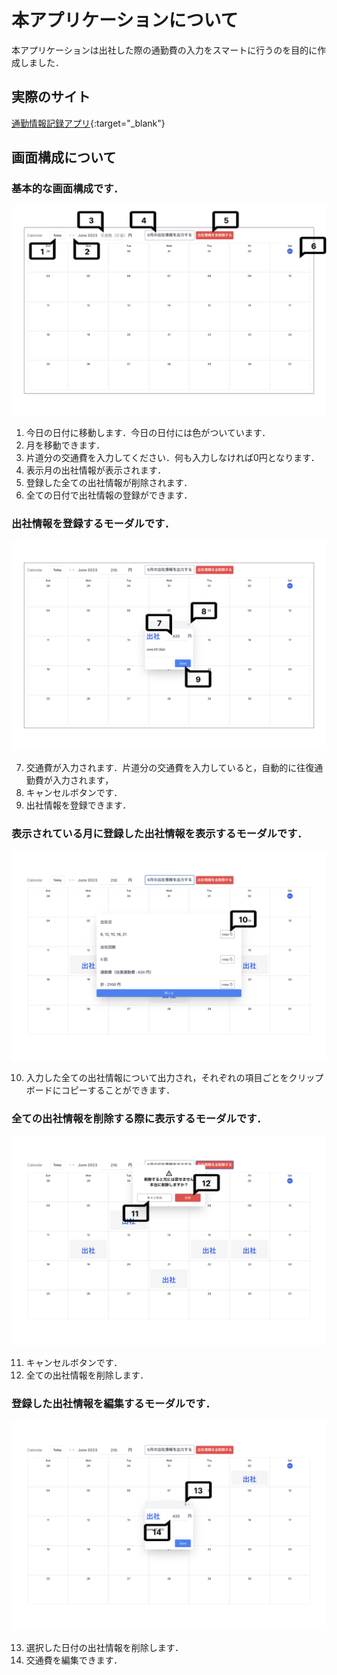 # 本アプリケーションについて
本アプリケーションは出社した際の通勤費の入力をスマートに行うのを目的に作成しました．

## 実際のサイト
[通勤情報記録アプリ](https://commute-fare-app.netlify.app/){:target="_blank"}

## 画面構成について
### 基本的な画面構成です．
![画像1](Images/Image1.png)

1. 今日の日付に移動します．今日の日付には色がついています．
2. 月を移動できます．
3. 片道分の交通費を入力してください．何も入力しなければ0円となります．
4. 表示月の出社情報が表示されます．
5. 登録した全ての出社情報が削除されます．
6. 全ての日付で出社情報の登録ができます．

### 出社情報を登録するモーダルです．
![画像2](Images/Image2.png)

7. 交通費が入力されます．片道分の交通費を入力していると，自動的に往復通勤費が入力されます，
8. キャンセルボタンです．
9. 出社情報を登録できます．

### 表示されている月に登録した出社情報を表示するモーダルです．
![画像3](Images/Image3.png)

10. 入力した全ての出社情報について出力され，それぞれの項目ごとをクリップボードにコピーすることができます．

### 全ての出社情報を削除する際に表示するモーダルです．
![画像11](Images/Image4.png)

11. キャンセルボタンです．
12. 全ての出社情報を削除します．

### 登録した出社情報を編集するモーダルです．
![画像5](Images/Image5.png)

13. 選択した日付の出社情報を削除します．
14. 交通費を編集できます．